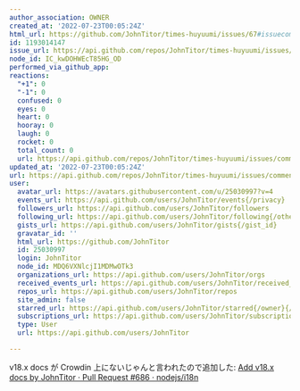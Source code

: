 ```yaml
---
author_association: OWNER
created_at: '2022-07-23T00:05:24Z'
html_url: https://github.com/JohnTitor/times-huyuumi/issues/67#issuecomment-1193014147
id: 1193014147
issue_url: https://api.github.com/repos/JohnTitor/times-huyuumi/issues/67
node_id: IC_kwDOHWEcT85HG_OD
performed_via_github_app: 
reactions:
  "+1": 0
  "-1": 0
  confused: 0
  eyes: 0
  heart: 0
  hooray: 0
  laugh: 0
  rocket: 0
  total_count: 0
  url: https://api.github.com/repos/JohnTitor/times-huyuumi/issues/comments/1193014147/reactions
updated_at: '2022-07-23T00:05:24Z'
url: https://api.github.com/repos/JohnTitor/times-huyuumi/issues/comments/1193014147
user:
  avatar_url: https://avatars.githubusercontent.com/u/25030997?v=4
  events_url: https://api.github.com/users/JohnTitor/events{/privacy}
  followers_url: https://api.github.com/users/JohnTitor/followers
  following_url: https://api.github.com/users/JohnTitor/following{/other_user}
  gists_url: https://api.github.com/users/JohnTitor/gists{/gist_id}
  gravatar_id: ''
  html_url: https://github.com/JohnTitor
  id: 25030997
  login: JohnTitor
  node_id: MDQ6VXNlcjI1MDMwOTk3
  organizations_url: https://api.github.com/users/JohnTitor/orgs
  received_events_url: https://api.github.com/users/JohnTitor/received_events
  repos_url: https://api.github.com/users/JohnTitor/repos
  site_admin: false
  starred_url: https://api.github.com/users/JohnTitor/starred{/owner}{/repo}
  subscriptions_url: https://api.github.com/users/JohnTitor/subscriptions
  type: User
  url: https://api.github.com/users/JohnTitor

---
```

v18.x docs が Crowdin 上にないじゃんと言われたので追加した: [Add v18.x docs by JohnTitor · Pull Request #686 · nodejs/i18n](https://togithub.com/nodejs/i18n/pull/686)